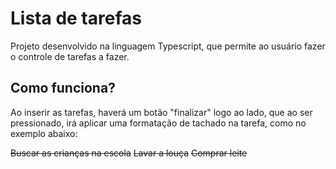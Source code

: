 # Lista de tarefas

Projeto desenvolvido na linguagem Typescript, que permite ao usuário fazer o controle de tarefas a fazer. 


## Como funciona?

Ao inserir as tarefas, haverá um botão "finalizar" logo ao lado, que ao ser pressionado, irá aplicar uma formatação de tachado na tarefa, como no exemplo abaixo:


~~Buscar as crianças na escola~~
~~Lavar a louça~~
~~Comprar leite~~
